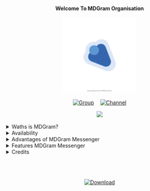 <div align="center">
 <b>
<h4>Welcome To MDGram Organisation</h4>
 </b>

[<img src="https://github.com/MDGramYou/.github/blob/main/resources/Logo.png" align="centre" width="200" height="200"/>]()

[![Group](https://img.shields.io/badge/Group-2CA5E0?style=for-the-badge&logo=telegram&logoColor=white)](https://telegram.me/MDGramClub)ㅤ [![Channel](https://img.shields.io/badge/Channel-2CA5E0?style=for-the-badge&logo=telegram&logoColor=white)](https://telegram.me/MDMods_You)

<a href="https://github.com/MDGramYou/MDGramYou/releases"><img src="https://img.shields.io/github/downloads/MDGramYou/MDGramYou/total?color=%233DDC84&logo=android&logoColor=%23fff&style=for-the-badge"></a>
</p>

</div>
<details>
 <summary>Waths is MDGram?</summary>

MDGram Messenger is a client that uses the Telegram API or as others call it a Telegram fork, and of course it maintains all its official Telegram features, but MDGram brings extra features, plus MDGramYou is always characterized by its very good design Made in two focused styles such as MaterialYou and iOS Style and also contains customization where you can choose styles later its characteristics are detailed.
</details>

<details>
 <summary>Availability</summary>

MDGramYou is only available for Android and not for IOS devices, therefore it will have a recommendation for Android devices to use Android Minimum Android 5+ and later versions. MDGramYou is not available on PlayStore at the moment because it is in Approval Review, but you can also Get MDGram from this Official Website where updates and everything as MDGramYou will arrive.
</details>

<details>
 <summary>Advantages of MDGram Messenger</summary>

As mentioned, the strong point of MDGram is the interface design of both the main screen and the conversation screen and also the personalization styles to choose from… since for the short time that it has been developing MDGram already has a design very good and stable so that it can be used with total Normality.
</details>

<details>
 <summary>Features MDGram Messenger</summary>

As the main features of MDGram to mention, we have a variety that we will mention in detail so that you can see what MDGram brings. Broadly speaking, it has a different interface from the normal Telegram, Styles, mods, Design and more that we will mention below.

- Home UI design 2 styles
- UI telegram ios
- UI Telegram Material You
- Conversation screen design 2 styles
- MDGram Settings Design
- Possibility to change the font
- Possibility of using emojis with ttf extension chat bubble styles
- Possibility to change the size of stickers
- Possibility to translate your messages
- Possibility of direct forwarding from MDGramYou to other Apps such as WhatsApp, Viber, Messenger.
- Possibility of direct forwarding from MDGramYou to other Apps such as WhatsApp, Viber, Messenger.
Search bar.
- Option to put your contact profile photos and in general circulate / rounded
- Possibility of putting Name in the title of the Home
- Possibility to choose the style of the application icon
- App Icon Launcher compatible with Android 12 MaterialYou.
- Ability to choose chat actionbar style
- And much more to discover.
</details>

<details>
 <summary>Credits</summary>
Made By Richar Correa

Special thanks to TELEGRAM.org

Credits:
- [NekoGram](https://nekogram.app)
- [NekoX](https://github.com/NekoX-Dev)
- [Catogram](https://github.com/Catogram)
- [Ime Messenger](https://www.imem.app)
- [OWlGram](https://github.com/OwlGramDev)
- [MDGramYou TEAM](https://github.com/MDGram)
</details>
<br>
<br>
<br>
<div align="center">

[![Download](https://img.shields.io/badge/Download-MDGramYou%20-green?style=for-the-badge&logo=appveyor)](https://github.com/MDGramYou/MDGramYou)
